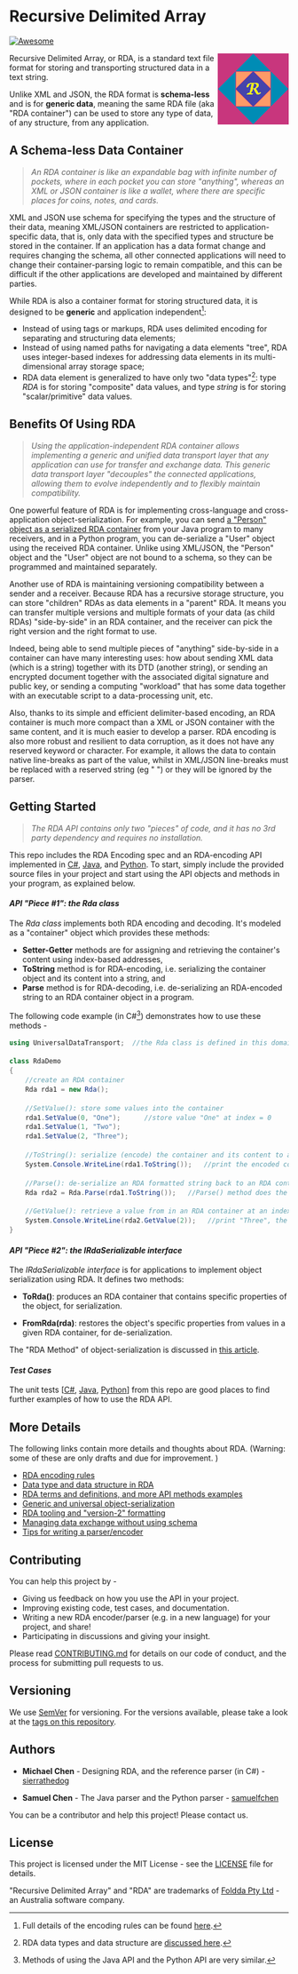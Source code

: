 # Recursive Delimited Array 
[![Awesome](https://cdn.jsdelivr.net/gh/sindresorhus/awesome@d7305f38d29fed78fa85652e3a63e154dd8e8829/media/badge.svg)](https://github.com/sindresorhus/awesome#readme)

<img src="docs/image/rda_logo.png" align="right" height="128">

Recursive Delimited Array, or RDA, is a standard text file format for storing and transporting structured data in a text string.

Unlike XML and JSON, the RDA format is **schema-less** and is for **generic data**, meaning the same RDA file (aka "RDA container") can be used to store any type of data, of any structure, from any application. 

## A Schema-less Data Container

> *An RDA container is like an expandable bag with infinite number of pockets, where in each pocket you can store "anything", whereas an XML or JSON container is like a wallet, where there are specific places for coins, notes, and cards.* 

XML and JSON use schema for specifying the types and the structure of their data, meaning XML/JSON containers are restricted to application-specific data, that is, only data with the specified types and structure be stored in the container. If an application has a data format change and requires changing the schema, all other connected applications will need to change their container-parsing logic to remain compatible, and this can be difficult if the other applications are developed and maintained by different parties.

While RDA is also a container format for storing structured data, it is designed to be **generic** and application independent[^1]:

[^1]: Full details of the encoding rules can be found [here](https://foldda.github.io/rda/rda-encoding-rule).

* Instead of using tags or markups, RDA uses delimited encoding for separating and structuring data elements; 
* Instead of using named paths for navigating a data elements "tree", RDA uses integer-based indexes for addressing data elements in its multi-dimensional array storage space; 
* RDA data element is generalized to have only two "data types"[^2]: type _RDA_ is for storing "composite" data values, and type _string_ is for storing "scalar/primitive" data values.   
[^2]:RDA data types and data structure are [discussed here](https://foldda.github.io/rda/data-type-and-data-structure). 

## Benefits Of Using RDA

> *Using the application-independent RDA container allows implementing a generic and unified data transport layer that any application can use for transfer and exchange data. This generic data transport layer "decouples" the connected applications, allowing them to evolve independently and to flexibly maintain compatibility.*
 
One powerful feature of RDA is for implementing cross-language and cross-application object-serialization. For example, you can send [a "Person" object as a serialized RDA container](https://foldda.github.io/rda/2022/10/03/obj-serialization-pattern.html) from your Java program to many receivers, and in a Python program, you can de-serialize a "User" object using the received RDA container. Unlike using XML/JSON, the "Person" object and the "User" object are not bound to a schema, so they can be programmed and maintained separately. 

Another use of RDA is maintaining versioning compatibility between a sender and a receiver. Because RDA has a recursive storage structure, you can store "children" RDAs as data elements in a "parent" RDA. It means you can transfer multiple versions and multiple formats of your data (as child RDAs) "side-by-side" in an RDA container, and the receiver can pick the right version and the right format to use. 

Indeed, being able to send multiple pieces of "anything" side-by-side in a container can have many interesting uses: how about sending XML data (which is a string) together with its DTD (another string), or sending an encrypted document together with the associated digital signature and public key, or sending a computing "workload" that has some data together with an executable script to a data-processing unit, etc.

Also, thanks to its simple and efficient delimiter-based encoding, an RDA container is much more compact than a XML or JSON container with the same content, and it is much easier to develop a parser. RDA encoding is also more robust and resilient to data corruption, as it does not have any reserved keyword or character. For example, it allows the data to contain native line-breaks as part of the value, whilst in XML/JSON line-breaks must be replaced with a reserved string (eg "&#xA;") or they will be ignored by the parser.

## Getting Started

> *The RDA API contains only two "pieces" of code, and it has no 3rd party dependency and requires no installation.*

This repo includes the RDA Encoding spec and an RDA-encoding API implemented in [C#](https://github.com/foldda/rda/tree/main/src/CSharp), [Java](https://github.com/foldda/rda/blob/main/src/Java/), and [Python](https://github.com/foldda/rda/blob/main/src/Python). To start, simply include the provided source files in your project and start using the API objects and methods in your program, as explained below.

#### _API "Piece #1": the Rda class_

The _Rda class_ implements both RDA encoding and decoding. It's modeled as a "container" object which provides these methods:

* **Setter-Getter** methods are for assigning and retrieving the container's content using index-based addresses, 
* **ToString** method is for RDA-encoding, i.e. serializing the container object and its content into a string, and 
* **Parse** method is for RDA-decoding, i.e. de-serializing an RDA-encoded string to an RDA container object in a program.

The following code example (in C#[^3]) demonstrates how to use these methods - 

[^3]: Methods of using the Java API and the Python API are very similar.

```c#
using UniversalDataTransport;  //the Rda class is defined in this domain

class RdaDemo
{
    //create an RDA container
    Rda rda1 = new Rda();    

    //SetValue(): store some values into the container
    rda1.SetValue(0, "One");      //store value "One" at index = 0
    rda1.SetValue(1, "Two");
    rda1.SetValue(2, "Three");

    //ToString(): serialize (encode) the container and its content to an RDA formatted string
    System.Console.WriteLine(rda1.ToString());   //print the encoded container string, eg "|\|One|Two|Three"

    //Parse(): de-serialize an RDA formatted string back to an RDA container object 
    Rda rda2 = Rda.Parse(rda1.ToString());   //Parse() method does the reverse of the ToString() method.

    //GetValue(): retrieve a value from in an RDA container at an index location    
    System.Console.WriteLine(rda2.GetValue(2));   //print "Three", the value stored at index=2 in the container.
}
```

#### _API "Piece #2": the IRdaSerializable interface_

The _IRdaSerializable interface_ is for applications to implement object serialization using RDA. It defines two methods:

* **ToRda()**: produces an RDA container that contains specific properties of the object, for serialization. 

* **FromRda(rda)**: restores the object's specific properties from values in a given RDA container, for de-serialization.

The "RDA Method" of object-serialization is discussed in [this article](https://foldda.github.io/rda/object-serialization-pattern).

#### _Test Cases_

The unit tests [[C#](https://github.com/foldda/rda/tree/main/src/CSharp/UnitTests), [Java](https://github.com/foldda/rda/blob/main/src/Java/src/test/java/UniversalDataTransport/UniversalDataFrameworkTests.java), [Python](https://github.com/foldda/rda/blob/main/src/Python/test_rda.py)] from this repo are good places to find further examples of how to use the RDA API.

## More Details 

The following links contain more details and thoughts about RDA. (Warning: some of these are only drafts and due for improvement. )

- [RDA encoding rules](https://foldda.github.io/rda/rda-encoding-rule)
- [Data type and data structure in RDA](https://foldda.github.io/rda/data-type-and-data-structure)
- [RDA terms and definitions, and more API methods examples](https://foldda.github.io/rda/api-terms-and-definitions)
- [Generic and universal object-serialization](https://foldda.github.io/rda/object-serialization-pattern)
- [RDA tooling and "version-2" formatting](https://foldda.github.io/rda/rda-tooling-and-formatting)
- [Managing data exchange without using schema](https://foldda.github.io/rda/metadata-vs-schema)
- [Tips for writing a parser/encoder](https://foldda.github.io/rda/parser-development-tips)

## Contributing

You can help this project by - 

- Giving us feedback on how you use the API in your project.
- Improving existing code, test cases, and documentation.
- Writing a new RDA encoder/parser (e.g. in a new language) for your project, and share!
- Participating in discussions and giving your insight.

Please read [CONTRIBUTING.md](CONTRIBUTING.md) for details on our code of conduct, and the process for submitting pull requests to us.

## Versioning

We use [SemVer](http://semver.org/) for versioning. For the versions available, please take a look at the [tags on this repository](https://github.com/sierrathedog/rda/tags).

## Authors

* **Michael Chen** - Designing RDA, and the reference parser (in C#) - [sierrathedog](https://github.com/sierrathedog)

* **Samuel Chen** - The Java parser and the Python parser - [samuelfchen](https://github.com/samuelfchen)

You can be a contributor and help this project! Please contact us.

## License 

This project is licensed under the MIT License - see the [LICENSE](LICENSE) file for details. 

"Recursive Delimited Array" and "RDA" are trademarks of [Foldda Pty Ltd](https://foldda.com) - an Australia software company.


